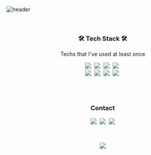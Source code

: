 ![header](https://capsule-render.vercel.app/api?type=soft&color=auto&height=150&section=header&text=Yongjun&nbsp;Yi&fontSize=70&animation=twinkling)
<br><br><br>

<h3 align="center">🛠 Tech Stack 🛠</h3>

<p align="center"> Techs that I've used at least once </p>

<p align="center">
  <img src="https://img.shields.io/badge/Java-007396?style=flat-square&logo=Java&logoColor=white"/></a>&nbsp
  <img src="https://img.shields.io/badge/HTML5-E34F26?style=flat-square&logo=HTML5&logoColor=white"/></a>&nbsp
  <img src="https://img.shields.io/badge/CSS3-1572B6?style=flat-square&logo=css3&logoColor=white"/></a>&nbsp
  <img src="https://img.shields.io/badge/Javascript-ffb13b?style=flat-square&logo=javascript&logoColor=white"/></a>&nbsp 
  <br>
  <img src="https://img.shields.io/badge/Spring-6DB33F?style=flat-square&logo=Spring&logoColor=white"/></a>&nbsp 
  <img src="https://img.shields.io/badge/MariaDB-003545?style=flat-square&logo=MariaDB&logoColor=white"/></a>&nbsp
  <img src="https://img.shields.io/badge/Oracle-F80000?style=flat-square&logo=Oracle&logoColor=white"/></a>&nbsp
  <img src="https://img.shields.io/badge/Apache_Tomcat-F8DC75?style=flat-square&logo=Apache-Tomcat&logoColor=black"/></a>&nbsp
</p>

<br><br>
<h3 align="center"> Contact </h3>
<p align="center">
  <a href="https://www.notion.so/YongJun-s-Space-1ed728162fb544f2b06b3643b20be5db"><img src="https://img.shields.io/badge/Notion-000000?style=flat-square&logo=Notion&logoColor=white&link=https://www.notion.so/YongJun-s-Space-1ed728162fb544f2b06b3643b20be5db"/></a>&nbsp
  <a href="https://velog.io/@joyfuljoyful"><img src="https://img.shields.io/badge/velog-5D87BF?style=flat-square&logo=V&logoColor=white&link=https://velog.io/@joyfuljoyful"/></a>&nbsp
  <img src="https://img.shields.io/badge/geunseong0920@gmail.com-d14836?style=flat-square&logo=Gmail&logoColor=white"/></a>
</p>
<br>

<p align="center">
  <a href="https://hits.seeyoufarm.com"><img src="https://hits.seeyoufarm.com/api/count/incr/badge.svg?url=https%3A%2F%2Fgithub.com%2Fjoyful0920&count_bg=%2379C83D&title_bg=%23555555&icon=&icon_color=%23E7E7E7&title=hits&edge_flat=false"/></a>
</p>
